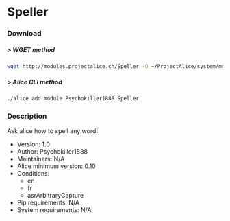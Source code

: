 # Speller

### Download

##### > WGET method
```bash
wget http://modules.projectalice.ch/Speller -O ~/ProjectAlice/system/moduleInstallTickets/Speller.install
```

##### > Alice CLI method
```bash
./alice add module Psychokiller1888 Speller
```

### Description
Ask alice how to spell any word!

- Version: 1.0
- Author: Psychokiller1888
- Maintainers: N/A
- Alice minimum version: 0.10
- Conditions:
  - en
  - fr
  - asrArbitraryCapture
- Pip requirements: N/A
- System requirements: N/A

